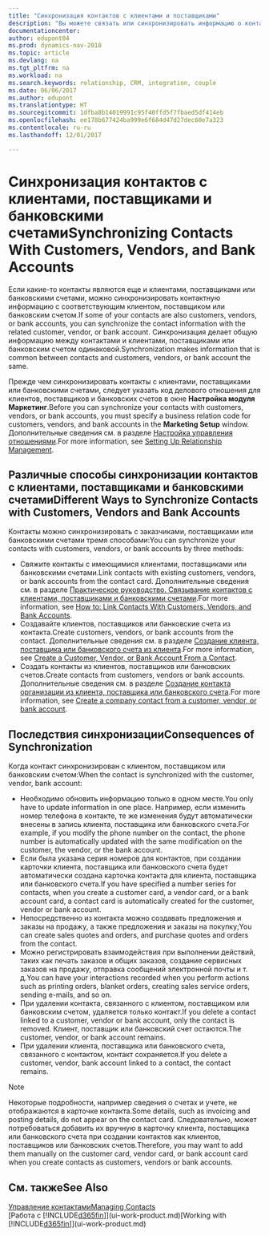 ```yaml
---
title: "Синхронизация контактов с клиентами и поставщиками"
description: "Вы можете связать или синхронизировать информацию о контактах, т. е. о клиентах, поставщиках или банковских счетах, чтобы централизованно обновлять эту информацию."
documentationcenter: 
author: edupont04
ms.prod: dynamics-nav-2018
ms.topic: article
ms.devlang: na
ms.tgt_pltfrm: na
ms.workload: na
ms.search.keywords: relationship, CRM, integration, couple
ms.date: 06/06/2017
ms.author: edupont
ms.translationtype: HT
ms.sourcegitcommit: 1dfba8b14019991c95f40ffd5f7fbaed5df414eb
ms.openlocfilehash: ee178b677424ba999e6f684d47d27dec60e7a323
ms.contentlocale: ru-ru
ms.lasthandoff: 12/01/2017

---
```

# <a name="synchronizing-contacts-with-customers-vendors-and-bank-accounts"></a><span data-ttu-id="9f571-103">Синхронизация контактов с клиентами, поставщиками и банковскими счетами</span><span class="sxs-lookup"><span data-stu-id="9f571-103">Synchronizing Contacts With Customers, Vendors, and Bank Accounts</span></span>
<span data-ttu-id="9f571-104">Если какие-то контакты являются еще и клиентами, поставщиками или банковскими счетами, можно синхронизировать контактную информацию с соответствующим клиентом, поставщиком или банковским счетом.</span><span class="sxs-lookup"><span data-stu-id="9f571-104">If some of your contacts are also customers, vendors, or bank accounts, you can synchronize the contact information with the related customer, vendor, or bank account.</span></span> <span data-ttu-id="9f571-105">Синхронизация делает общую информацию между контактами и клиентами, поставщиками или банковским счетом одинаковой.</span><span class="sxs-lookup"><span data-stu-id="9f571-105">Synchronization makes information that is common between contacts and customers, vendors, or bank account the same.</span></span>  

<span data-ttu-id="9f571-106">Прежде чем синхронизировать контакты с клиентами, поставщиками или банковскими счетами, следует указать код делового отношения для клиентов, поставщиков и банковских счетов в окне **Настройка модуля Маркетинг**.</span><span class="sxs-lookup"><span data-stu-id="9f571-106">Before you can synchronize your contacts with customers, vendors, or bank accounts, you must specify a business relation code for customers, vendors, and bank accounts in the **Marketing Setup** window.</span></span> <span data-ttu-id="9f571-107">Дополнительные сведения см. в разделе [Настройка управления отношениями](marketing-setup-marketing.md).</span><span class="sxs-lookup"><span data-stu-id="9f571-107">For more information, see [Setting Up Relationship Management](marketing-setup-marketing.md).</span></span>

## <a name="different-ways-to-synchronize-contacts-with-customers-vendors-and-bank-accounts"></a><span data-ttu-id="9f571-108">Различные способы синхронизации контактов с клиентами, поставщиками и банковскими счетами</span><span class="sxs-lookup"><span data-stu-id="9f571-108">Different Ways to Synchronize Contacts with Customers, Vendors and Bank Accounts</span></span>
<span data-ttu-id="9f571-109">Контакты можно синхронизировать с заказчиками, поставщиками или банковскими счетами тремя способами:</span><span class="sxs-lookup"><span data-stu-id="9f571-109">You can synchronize your contacts with customers, vendors, or bank accounts by three methods:</span></span>

* <span data-ttu-id="9f571-110">Свяжите контакты с имеющимися клиентами, поставщиками или банковскими счетами.</span><span class="sxs-lookup"><span data-stu-id="9f571-110">Link contacts with existing customers, vendors, or bank accounts from the contact card.</span></span> <span data-ttu-id="9f571-111">Дополнительные сведения см. в разделе [Практическое руководство. Связывание контактов с клиентами, поставщиками и банковскими счетами](marketing-how-link-contact.md).</span><span class="sxs-lookup"><span data-stu-id="9f571-111">For more information, see [How to: Link Contacts With Customers, Vendors, and Bank Accounts](marketing-how-link-contact.md).</span></span>
* <span data-ttu-id="9f571-112">Создавайте клиентов, поставщиков или банковские счета из контакта.</span><span class="sxs-lookup"><span data-stu-id="9f571-112">Create customers, vendors, or bank accounts from the contact.</span></span> <span data-ttu-id="9f571-113">Дополнительные сведения см. в разделе [Создание клиента, поставщика или банковского счета из клиента](marketing-how-create-contacts-new-customers-vendors-bank-accounts.md).</span><span class="sxs-lookup"><span data-stu-id="9f571-113">For more information, see [Create a Customer, Vendor, or Bank Account From a Contact](marketing-how-create-contacts-new-customers-vendors-bank-accounts.md).</span></span>
* <span data-ttu-id="9f571-114">Создать контакты из клиентов, поставщиков или банковских счетов.</span><span class="sxs-lookup"><span data-stu-id="9f571-114">Create contacts from customers, vendors or bank accounts.</span></span> <span data-ttu-id="9f571-115">Дополнительные сведения см. в разделе [Создание контакта организации из клиента, поставщика или банковского счета](marketing-how-create-contact-companies.md).</span><span class="sxs-lookup"><span data-stu-id="9f571-115">For more information, see [Create a company contact from a customer, vendor, or bank account](marketing-how-create-contact-companies.md).</span></span>

## <a name="consequences-of-synchronization"></a><span data-ttu-id="9f571-116">Последствия синхронизации</span><span class="sxs-lookup"><span data-stu-id="9f571-116">Consequences of Synchronization</span></span>
<span data-ttu-id="9f571-117">Когда контакт синхронизирован с клиентом, поставщиком или банковским счетом:</span><span class="sxs-lookup"><span data-stu-id="9f571-117">When the contact is synchronized with the customer, vendor, bank account:</span></span>

* <span data-ttu-id="9f571-118">Необходимо обновить информацию только в одном месте.</span><span class="sxs-lookup"><span data-stu-id="9f571-118">You only have to update information in one place.</span></span> <span data-ttu-id="9f571-119">Например, если изменить номер телефона в контакте, те же изменения будут автоматически внесены в запись клиента, поставщика или банковского счета.</span><span class="sxs-lookup"><span data-stu-id="9f571-119">For example, if you modify the phone number on the contact, the phone number is automatically updated with the same modification on the customer, the vendor, or the bank account.</span></span>
* <span data-ttu-id="9f571-120">Если была указана серия номеров для контактов, при создании карточки клиента, поставщика или банковского счета будет автоматически создана карточка контакта для клиента, поставщика или банковского счета.</span><span class="sxs-lookup"><span data-stu-id="9f571-120">If you have specified a number series for contacts, when you create a customer card, a vendor card, or a bank account card, a contact card is automatically created for the customer, vendor or bank account.</span></span>
* <span data-ttu-id="9f571-121">Непосредственно из контакта можно создавать предложения и заказы на продажу, а также предложения и заказы на покупку;</span><span class="sxs-lookup"><span data-stu-id="9f571-121">You can create sales quotes and orders, and purchase quotes and orders from the contact.</span></span>
* <span data-ttu-id="9f571-122">Можно регистрировать взаимодействия при выполнении действий, таких как печать заказов и общих заказов, создание сервисных заказов на продажу, отправка сообщений электронной почты и т. д.</span><span class="sxs-lookup"><span data-stu-id="9f571-122">You can have your interactions recorded when you perform actions such as printing orders, blanket orders, creating sales service orders, sending e-mails, and so on.</span></span>
* <span data-ttu-id="9f571-123">При удалении контакта, связанного с клиентом, поставщиком или банковским счетом, удаляется только контакт.</span><span class="sxs-lookup"><span data-stu-id="9f571-123">If you delete a contact linked to a customer, vendor or bank account, only the contact is removed.</span></span> <span data-ttu-id="9f571-124">Клиент, поставщик или банковский счет остаются.</span><span class="sxs-lookup"><span data-stu-id="9f571-124">The customer, vendor, or bank account remains.</span></span>
* <span data-ttu-id="9f571-125">При удалении клиента, поставщика или банковского счета, связанного с контактом, контакт сохраняется.</span><span class="sxs-lookup"><span data-stu-id="9f571-125">If you delete a customer, vendor, bank account linked to a contact, the contact remains.</span></span>

> [!NOTE]  
>   <span data-ttu-id="9f571-126">Некоторые подробности, например сведения о счетах и учете, не отображаются в карточке контакта.</span><span class="sxs-lookup"><span data-stu-id="9f571-126">Some details, such as invoicing and posting details, do not appear on the contact card.</span></span> <span data-ttu-id="9f571-127">Следовательно, может потребоваться добавить их вручную в карточку клиента, поставщика или банковского счета при создании контактов как клиентов, поставщиков или банковских счетов.</span><span class="sxs-lookup"><span data-stu-id="9f571-127">Therefore, you may want to add them manually on the customer card, vendor card, or bank account card when you create contacts as customers, vendors or bank accounts.</span></span>

## <a name="see-also"></a><span data-ttu-id="9f571-128">См. также</span><span class="sxs-lookup"><span data-stu-id="9f571-128">See Also</span></span>
[<span data-ttu-id="9f571-129">Управление контактами</span><span class="sxs-lookup"><span data-stu-id="9f571-129">Managing Contacts</span></span>](marketing-contacts.md)  
<span data-ttu-id="9f571-130">[Работа с [!INCLUDE[d365fin](includes/d365fin_md.md)]](ui-work-product.md)</span><span class="sxs-lookup"><span data-stu-id="9f571-130">[Working with [!INCLUDE[d365fin](includes/d365fin_md.md)]](ui-work-product.md)</span></span>

